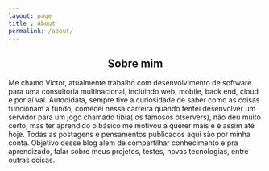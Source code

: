 ```yaml
---
layout: page
title : About
permalink: /about/
---
```


<center><h2 >Sobre mim</h2></center>
<p>Me chamo Victor, atualmente trabalho com desenvolvimento de software para uma consultoria multinacional, incluindo web, mobile, back end, cloud e por aí vai. Autodidata, sempre tive a curiosidade de saber como as coisas funcionam a fundo, comecei nessa carreira quando tentei desenvolver um servidor para um jogo chamado tibia( os famosos otservers), não deu muito certo, mas ter aprendido o básico me motivou a querer mais e é assim até hoje. Todas as postagens e pensamentos publicados aqui são por minha conta. Objetivo desse blog alem de compartilhar conhecimento e pra aprendizado, falar sobre meus projetos, testes, novas tecnologias, entre outras coisas.</p>
<br>
